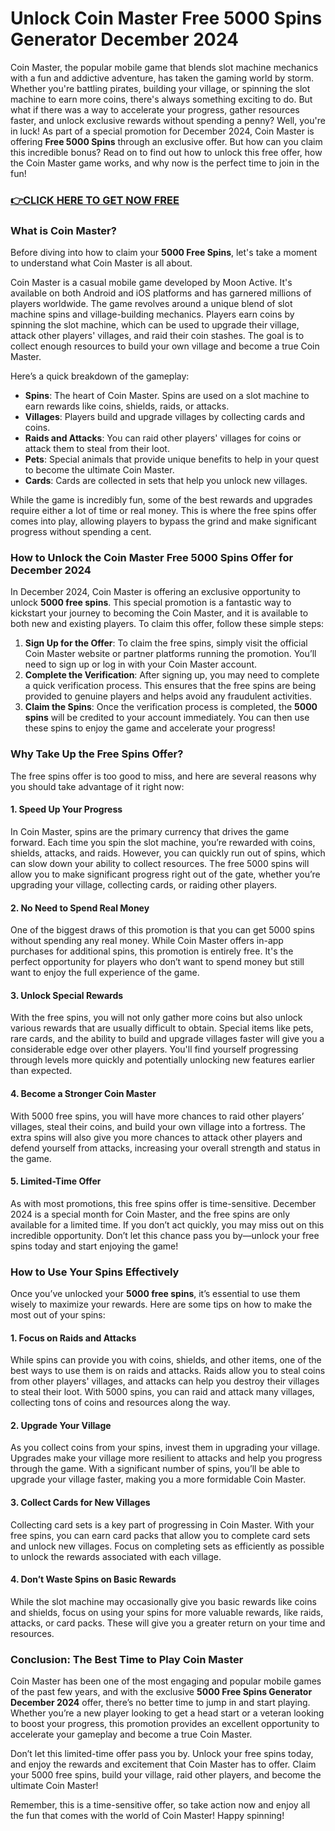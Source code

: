 # Unlock Coin Master Free 5000 Spins Generator December 2024

Coin Master, the popular mobile game that blends slot machine mechanics with a fun and addictive adventure, has taken the gaming world by storm. Whether you're battling pirates, building your village, or spinning the slot machine to earn more coins, there's always something exciting to do. But what if there was a way to accelerate your progress, gather resources faster, and unlock exclusive rewards without spending a penny? Well, you're in luck! As part of a special promotion for December 2024, Coin Master is offering **Free 5000 Spins** through an exclusive offer. But how can you claim this incredible bonus? Read on to find out how to unlock this free offer, how the Coin Master game works, and why now is the perfect time to join in the fun!

### [👉CLICK HERE TO GET NOW FREE](https://jackmarkjr.github.io/spins/)

### What is Coin Master?

Before diving into how to claim your **5000 Free Spins**, let's take a moment to understand what Coin Master is all about.

Coin Master is a casual mobile game developed by Moon Active. It's available on both Android and iOS platforms and has garnered millions of players worldwide. The game revolves around a unique blend of slot machine spins and village-building mechanics. Players earn coins by spinning the slot machine, which can be used to upgrade their village, attack other players' villages, and raid their coin stashes. The goal is to collect enough resources to build your own village and become a true Coin Master.

Here’s a quick breakdown of the gameplay:

- **Spins**: The heart of Coin Master. Spins are used on a slot machine to earn rewards like coins, shields, raids, or attacks.
- **Villages**: Players build and upgrade villages by collecting cards and coins.
- **Raids and Attacks**: You can raid other players' villages for coins or attack them to steal from their loot.
- **Pets**: Special animals that provide unique benefits to help in your quest to become the ultimate Coin Master.
- **Cards**: Cards are collected in sets that help you unlock new villages.

While the game is incredibly fun, some of the best rewards and upgrades require either a lot of time or real money. This is where the free spins offer comes into play, allowing players to bypass the grind and make significant progress without spending a cent.

### How to Unlock the Coin Master Free 5000 Spins Offer for December 2024

In December 2024, Coin Master is offering an exclusive opportunity to unlock **5000 free spins**. This special promotion is a fantastic way to kickstart your journey to becoming the Coin Master, and it is available to both new and existing players. To claim this offer, follow these simple steps:

1. **Sign Up for the Offer**: To claim the free spins, simply visit the official Coin Master website or partner platforms running the promotion. You’ll need to sign up or log in with your Coin Master account. 
2. **Complete the Verification**: After signing up, you may need to complete a quick verification process. This ensures that the free spins are being provided to genuine players and helps avoid any fraudulent activities.
3. **Claim the Spins**: Once the verification process is completed, the **5000 spins** will be credited to your account immediately. You can then use these spins to enjoy the game and accelerate your progress!

### Why Take Up the Free Spins Offer?

The free spins offer is too good to miss, and here are several reasons why you should take advantage of it right now:

#### 1. **Speed Up Your Progress**
In Coin Master, spins are the primary currency that drives the game forward. Each time you spin the slot machine, you’re rewarded with coins, shields, attacks, and raids. However, you can quickly run out of spins, which can slow down your ability to collect resources. The free 5000 spins will allow you to make significant progress right out of the gate, whether you’re upgrading your village, collecting cards, or raiding other players.

#### 2. **No Need to Spend Real Money**
One of the biggest draws of this promotion is that you can get 5000 spins without spending any real money. While Coin Master offers in-app purchases for additional spins, this promotion is entirely free. It's the perfect opportunity for players who don’t want to spend money but still want to enjoy the full experience of the game.

#### 3. **Unlock Special Rewards**
With the free spins, you will not only gather more coins but also unlock various rewards that are usually difficult to obtain. Special items like pets, rare cards, and the ability to build and upgrade villages faster will give you a considerable edge over other players. You'll find yourself progressing through levels more quickly and potentially unlocking new features earlier than expected.

#### 4. **Become a Stronger Coin Master**
With 5000 free spins, you will have more chances to raid other players’ villages, steal their coins, and build your own village into a fortress. The extra spins will also give you more chances to attack other players and defend yourself from attacks, increasing your overall strength and status in the game.

#### 5. **Limited-Time Offer**
As with most promotions, this free spins offer is time-sensitive. December 2024 is a special month for Coin Master, and the free spins are only available for a limited time. If you don’t act quickly, you may miss out on this incredible opportunity. Don’t let this chance pass you by—unlock your free spins today and start enjoying the game!

### How to Use Your Spins Effectively

Once you’ve unlocked your **5000 free spins**, it’s essential to use them wisely to maximize your rewards. Here are some tips on how to make the most out of your spins:

#### 1. **Focus on Raids and Attacks**
While spins can provide you with coins, shields, and other items, one of the best ways to use them is on raids and attacks. Raids allow you to steal coins from other players' villages, and attacks can help you destroy their villages to steal their loot. With 5000 spins, you can raid and attack many villages, collecting tons of coins and resources along the way.

#### 2. **Upgrade Your Village**
As you collect coins from your spins, invest them in upgrading your village. Upgrades make your village more resilient to attacks and help you progress through the game. With a significant number of spins, you’ll be able to upgrade your village faster, making you a more formidable Coin Master.

#### 3. **Collect Cards for New Villages**
Collecting card sets is a key part of progressing in Coin Master. With your free spins, you can earn card packs that allow you to complete card sets and unlock new villages. Focus on completing sets as efficiently as possible to unlock the rewards associated with each village.

#### 4. **Don’t Waste Spins on Basic Rewards**
While the slot machine may occasionally give you basic rewards like coins and shields, focus on using your spins for more valuable rewards, like raids, attacks, or card packs. These will give you a greater return on your time and resources.

### Conclusion: The Best Time to Play Coin Master

Coin Master has been one of the most engaging and popular mobile games of the past few years, and with the exclusive **5000 Free Spins Generator December 2024** offer, there’s no better time to jump in and start playing. Whether you’re a new player looking to get a head start or a veteran looking to boost your progress, this promotion provides an excellent opportunity to accelerate your gameplay and become a true Coin Master.

Don’t let this limited-time offer pass you by. Unlock your free spins today, and enjoy the rewards and excitement that Coin Master has to offer. Claim your 5000 free spins, build your village, raid other players, and become the ultimate Coin Master! 

Remember, this is a time-sensitive offer, so take action now and enjoy all the fun that comes with the world of Coin Master! Happy spinning!
